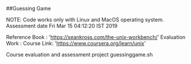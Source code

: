 ##Guessing Game

NOTE: Code works only with Linux and MacOS operating system.
Assessment date Fri Mar 15 04:12:20 IST 2019

Reference Book : 'https://seankross.com/the-unix-workbench/'
Evaluation Work :
Course Link: 'https://www.coursera.org/learn/unix'

Course evaluation and assessment project guessinggame.sh

